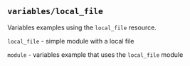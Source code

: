 ## `variables/local_file`

Variables examples using the `local_file` resource.

`local_file` - simple module with a local file

`module`     - variables example that uses the `local_file` module
